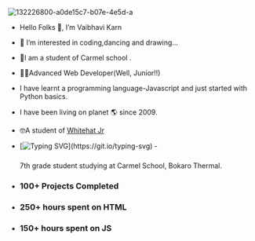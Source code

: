 ![132226800-a0de15c7-b07e-4e5d-a](https://user-images.githubusercontent.com/76275888/132228148-6eb6369b-650c-4687-b5eb-b836e5355222.gif)
-  Hello Folks 👋, I’m Vaibhavi Karn 
- 👀 I’m interested in coding,dancing and drawing...
- 🙂I am a student of Carmel school .
- 👩‍💻Advanced Web Developer(Well, Junior!!)
- I have learnt a programming language-Javascript and just started with Python basics.
- I have been living on planet 🌎 since 2009.

- 🤓A student of <a href="code.whitehatjr.com">Whitehat Jr</a>
- [![Typing SVG](https://readme-typing-svg.herokuapp.com?lines=🌱I+am+currently+learning+The+Builder-HTML;the+artist-CSS+AND+the+wizard-JS!)](https://git.io/typing-svg)
-<span> <h3 style="float:left color:red;"></h3>7th grade student studying at Carmel School, Bokaro Thermal.
- <h3>100+ Projects Completed</h3>
- <h3>250+ hours spent on HTML<h3>
- <h3>150+ hours spent on JS <h3>



<!---
vaibhavikarn2001/vaibhavikarn2001 is a ✨ special ✨ repository because its `README.md` (this file) appears on your GitHub profile.
You can click the Preview link to take a look at your changes.
--->
